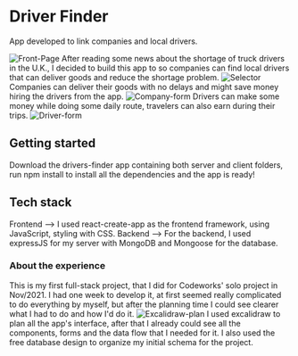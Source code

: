 # Driver Finder

App developed to link companies and local drivers.

![Front-Page](/front-page.png)
After reading some news about the shortage of truck drivers in the U.K., I decided to build this app to so companies can find local drivers that can deliver goods and reduce the shortage problem.
![Selector](drivers-finder/selector.png)
Companies can deliver their goods with no delays and might save money hiring the drivers from the app.
![Company-form](drivers-finder/company.png)
Drivers can make some money while doing some daily route, travelers can also earn during their trips.
![Driver-form](drivers-finder/driver.png)

## Getting started

Download the drivers-finder app containing both server and client folders, run npm install to install all the dependencies and the app is ready!

## Tech stack

Frontend --> I used react-create-app as the frontend framework, using JavaScript, styling with CSS.
Backend --> For the backend, I used expressJS for my server with MongoDB and Mongoose for the database.

### About the experience

This is my first full-stack project, that I did for Codeworks' solo project in Nov/2021. I had one week to develop it, at first seemed really complicated to do everything by myself, but after the planning time I could see clearer what I had to do and how I'd do it.
![Excalidraw-plan](drivers-finder/excalidraw-plan.png)
I used excalidraw to plan all the app's interface, after that I already could see all the components, forms and the data flow that I needed for it. I also used the free database design to organize my initial schema for the project.

